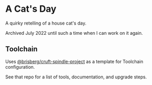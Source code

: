 # A Cat's Day

A quirky retelling of a house cat's day.

Archived July 2022 until such a time when I can work on it again.

## Toolchain

Uses [@brisberg/cruft-spindle-project](https://github.com/brisberg/cruft-spindle-project) as a template for Toolchain configuration.

See that repo for a list of tools, documentation, and upgrade steps.
